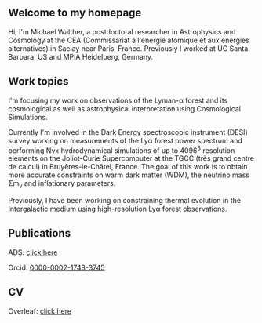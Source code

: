 ## Welcome to my homepage

Hi, I'm  Michael Walther, a postdoctoral researcher in Astrophysics and Cosmology at the CEA (Commissariat à l'énergie atomique et aux énergies alternatives) in Saclay near Paris, France. Previously I worked at UC Santa Barbara, US and MPIA Heidelberg, Germany.

## Work topics

I'm focusing my work on observations of the Lyman-α forest and its cosmological as well as astrophysical interpretation using Cosmological Simulations.

Currently I'm involved in the Dark Energy spectroscopic instrument (DESI) survey working on measurements of the Lyα forest power spectrum and performing Nyx hydrodynamical simulations of up to 4096<sup>3</sup> resolution elements on the Joliot-Curie Supercomputer at the TGCC (très grand centre de calcul) in Bruyères-le-Châtel, France.
The goal of this work is to obtain more accurate constraints on warm dark matter (WDM), the neutrino mass Σm<sub>ν</sub> and inflationary parameters.

Previously, I have been working on constraining thermal evolution in the Intergalactic medium using high-resolution Lyα forest observations.

## Publications

ADS:  [click here](https://ui.adsabs.harvard.edu/public-libraries/cATk6FUoS-eO6bimCvCCOg)

Orcid:  [0000-0002-1748-3745](http://orcid.org/0000-0002-1748-3745)

## CV

Overleaf: [click here](https://www.overleaf.com/read/zpqzzfndhbph)
